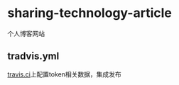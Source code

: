 # sharing-technology-article

个人博客网站

## tradvis.yml

[travis.ci](https://travis-ci.org)上配置token相关数据，集成发布
